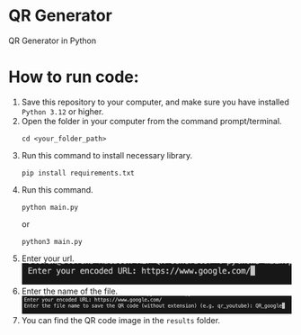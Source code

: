# QR Generator
QR Generator in Python

# How to run code:
1. Save this repository to your computer, and make sure you have installed `Python 3.12` or higher.
2. Open the folder in your computer from the command prompt/terminal.
    ```
    cd <your_folder_path>
    ```
3. Run this command to install necessary library.
    ```
    pip install requirements.txt
    ```
4. Run this command.
    ```
    python main.py
    ```
    or
    ```
    python3 main.py
    ```
5. Enter your url.
    ![URL](img/first_input.png)
6. Enter the name of the file.
    ![File Name](img/url.png)
7. You can find the QR code image in the `results` folder.